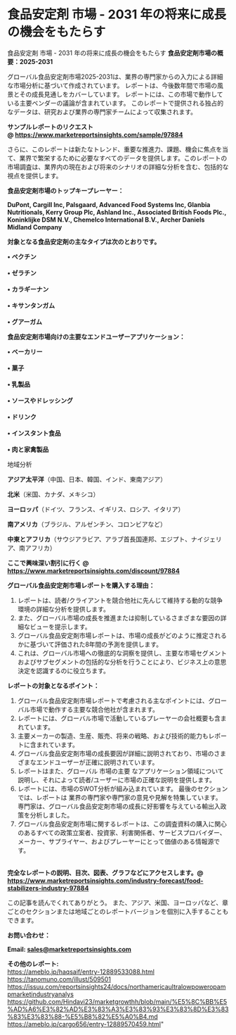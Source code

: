 # 食品安定剤 市場 - 2031 年の将来に成長の機会をもたらす
 食品安定剤 市場 - 2031 年の将来に成長の機会をもたらす
<strong><b>食品安定剤市場の概要：2025-2031</b></strong>

グローバル食品安定剤市場2025-2031は、業界の専門家からの入力による詳細な市場分析に基づいて作成されています。 レポートは、今後数年間で市場の風景とその成長見通しをカバーしています。 レポートには、この市場で動作している主要ベンダーの議論が含まれています。 このレポートで提供される独占的なデータは、研究および業界の専門家チームによって収集されます。

<strong>サンプルレポートのリクエスト @ <a href=https://www.marketreportsinsights.com/sample/97884>https://www.marketreportsinsights.com/sample/97884</a></strong>

さらに、このレポートは新たなトレンド、重要な推進力、課題、機会に焦点を当て、業界で繁栄するために必要なすべてのデータを提供します。このレポートの市場調査は、業界内の現在および将来のシナリオの詳細な分析を含む、包括的な視点を提供します。

<strong>食品安定剤市場のトップキープレーヤー：</strong>

<strong>DuPont, Cargill Inc, Palsgaard, Advanced Food Systems Inc, Glanbia Nutritionals, Kerry Group Plc, Ashland Inc., Associated British Foods Plc., Koninklijke DSM N.V., Chemelco International B.V., Archer Daniels Midland Company</strong>

<strong><b>対象となる食品安定剤の主なタイプは次のとおりです。</b></strong>

<strong>• ペクチン<br><br>• ゼラチン<br><br>• カラギーナン<br><br>• キサンタンガム<br><br>• グアーガム</strong>

<strong><b>食品安定剤市場向けの主要なエンドユーザーアプリケーション：</b></strong>

<strong>• ベーカリー<br><br>• 菓子<br><br>• 乳製品<br><br>• ソースやドレッシング<br><br>• ドリンク<br><br>• インスタント食品<br><br>• 肉と家禽製品</strong>

 地域分析

<strong><b>アジア太平洋</b></strong>（中国、日本、韓国、インド、東南アジア）

<strong><b>北米</b></strong>（米国、カナダ、メキシコ）

<strong><b>ヨーロッパ</b></strong>（ドイツ、フランス、イギリス、ロシア、イタリア）

<strong><b>南アメリカ</b></strong>（ブラジル、アルゼンチン、コロンビアなど）

<strong><b>中東とアフリカ</b></strong>（サウジアラビア、アラブ首長国連邦、エジプト、ナイジェリア、南アフリカ）

<strong>ここで興味深い割引に行く @ <a href=https://www.marketreportsinsights.com/discount/97884>https://www.marketreportsinsights.com/discount/97884</a></strong>

<strong><b>グローバル食品安定剤市場レポートを購入する理由：</b></strong>
<ol>
  <li>レポートは、読者/クライアントを競合他社に先んじて維持する動的な競争環境の詳細な分析を提供します。</li>
  <li>また、グローバル市場の成長を推進または抑制しているさまざまな要因の詳細なビューを提示します。</li>
  <li>グローバル食品安定剤市場レポートは、市場の成長がどのように推定されるかに基づいて評価された8年間の予測を提供します。</li>
  <li>これは、グローバル市場への徹底的な洞察を提供し、主要な市場セグメントおよびサブセグメントの包括的な分析を行うことにより、ビジネス上の意思決定を認識するのに役立ちます。</li>
</ol>
<strong><b>レポートの対象となるポイント：</b></strong>
<ol>
  <li>グローバル食品安定剤市場レポートで考慮される主なポイントには、グローバル市場で動作する主要な競合他社が含まれます。</li>
  <li>レポートには、グローバル市場で活動しているプレーヤーの会社概要も含まれています。</li>
  <li>主要メーカーの製造、生産、販売、将来の戦略、および技術的能力もレポートに含まれています。</li>
  <li>グローバル食品安定剤市場の成長要因が詳細に説明されており、市場のさまざまなエンドユーザーが正確に説明されています。</li>
  <li>レポートはまた、グローバル 市場の主要 なアプリケーション領域について説明し、それによって読者/ユーザーに市場の正確な説明を提供します。</li>
  <li>レポートには、市場のSWOT分析が組み込まれています。 最後のセクションでは、レポートは 業界の専門家や専門家の意見や見解を特集しています。 専門家は、グローバル食品安定剤市場の成長に好影響を与えている輸出入政策を分析しました。</li>
  <li>グローバル食品安定剤市場に関するレポートは、この調査資料の購入に関心のあるすべての政策立案者、投資家、利害関係者、サービスプロバイダー、メーカー、サプライヤー、およびプレーヤーにとって価値のある情報源です。</li>
</ol><br>
<strong>完全なレポートの説明、目次、図表、グラフなどにアクセスします。@ <a href=https://www.marketreportsinsights.com/industry-forecast/food-stabilizers-industry-97884>https://www.marketreportsinsights.com/industry-forecast/food-stabilizers-industry-97884</a></strong>

この記事を読んでくれてありがとう。 また、アジア、米国、ヨーロッパなど、章ごとのセクションまたは地域ごとのレポートバージョンを個別に入手することもできます。

<strong><b>お問い合わせ：</b></strong>

<strong>Email: </strong><a href=mailto:sales@marketreportsinsights.com><strong>sales@marketreportsinsights.com</strong></a>

<strong>その他のレポート:</strong>
<br>
<a href=https://ameblo.jp/haqsaif/entry-12889533088.html>https://ameblo.jp/haqsaif/entry-12889533088.html</a>
<br>
<a href=https://tanomuno.com/illust/509501>https://tanomuno.com/illust/509501</a>
<br>
<a href=https://issuu.com/reportsinsights24/docs/northamericaultralowpoweropampmarketindustryanalys>https://issuu.com/reportsinsights24/docs/northamericaultralowpoweropampmarketindustryanalys</a>
<br>
<a href=https://github.com/Hindavi23/marketgrowthh/blob/main/%E5%8C%BB%E5%AD%A6%E3%82%AD%E3%83%A3%E3%83%93%E3%83%8D%E3%83%83%E3%83%88-%E5%B8%82%E5%A0%B4.md>https://github.com/Hindavi23/marketgrowthh/blob/main/%E5%8C%BB%E5%AD%A6%E3%82%AD%E3%83%A3%E3%83%93%E3%83%8D%E3%83%83%E3%83%88-%E5%B8%82%E5%A0%B4.md</a>
<br>
<a href=https://ameblo.jp/cargo656/entry-12889570459.html>https://ameblo.jp/cargo656/entry-12889570459.html</a>"
